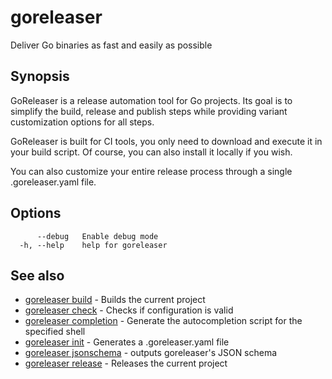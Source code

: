 # goreleaser

Deliver Go binaries as fast and easily as possible

## Synopsis

GoReleaser is a release automation tool for Go projects.
Its goal is to simplify the build, release and publish steps while providing
variant customization options for all steps.

GoReleaser is built for CI tools, you only need to download and execute it
in your build script. Of course, you can also install it locally if you wish.

You can also customize your entire release process through a
single .goreleaser.yaml file.


## Options

```
      --debug   Enable debug mode
  -h, --help    help for goreleaser
```

## See also

* [goreleaser build](/cmd/goreleaser_build/)	 - Builds the current project
* [goreleaser check](/cmd/goreleaser_check/)	 - Checks if configuration is valid
* [goreleaser completion](/cmd/goreleaser_completion/)	 - Generate the autocompletion script for the specified shell
* [goreleaser init](/cmd/goreleaser_init/)	 - Generates a .goreleaser.yaml file
* [goreleaser jsonschema](/cmd/goreleaser_jsonschema/)	 - outputs goreleaser's JSON schema
* [goreleaser release](/cmd/goreleaser_release/)	 - Releases the current project

